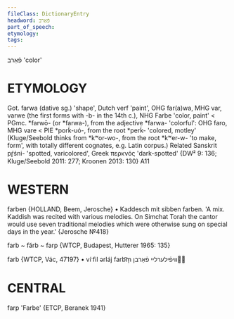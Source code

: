 ```yaml
---
fileClass: DictionaryEntry
headword: פֿאַרב
part_of_speech: 
etymology: 
tags: 
---
```

פֿאַרב
'color'

ETYMOLOGY
===========
Got. farwa (dative sg.) 'shape', Dutch verf 'paint', OHG far(a)wa, MHG var, varwe (the first forms with -b- in the 14th c.), NHG Farbe 'color, paint' < PGmc. *farwō- (or *farwa-), from the adjective *farwa- 'colorful': OHG faro, MHG vare < PIE *porḱ-uó-, from the root *perḱ- 'colored, motley' (Kluge/Seebold thinks from *kʷor-wo-, from the root *kʷer-w- 'to make, form', with totally different cognates, e.g. Latin corpus.)
Related Sanskrit pŕ̥śni- 'spotted, varicolored', Greek περκνός 'dark-spotted'
{DW² 9: 136; Kluge/Seebold 2011: 277; Kroonen 2013: 130}
A11

WESTERN
========

farben {HOLLAND, Beem, Jerosche}
	•	Kaddesch mit sibben farben. 'A mix. Kaddish was recited with various melodies. On Simchat Torah the cantor would use seven traditional melodies which were otherwise sung on special days in the year.' {Jerosche №418}

farb ~ fărb ~ farp {WTCP, Budapest, Hutterer 1965: 135}

farb {WTCP, Vác, 47197}
	•	víˑfil ərláj farb͡m̩ וויפֿילערליי פֿאַרבן

CENTRAL
========

farp 'Farbe' {ETCP, Beranek 1941}